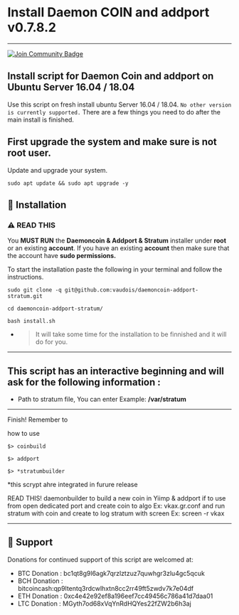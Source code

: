 # Install Daemon COIN and addport v0.7.8.2
***********************************************
<a href="https://discord.gg/xfSwnN7J"><img src="https://img.shields.io/discord/904564600354254898.svg?style=flat&label=Discord %3C3%20&color=7289DA%22" alt="Join Community Badge"/></a>

###

## Install script for Daemon Coin and addport on Ubuntu Server 16.04 / 18.04

Use this script on fresh install ubuntu Server 16.04 / 18.04. ``` No other version is currently supported. ``` There are a few things you need to do after the main install is finished.

## First upgrade the system and make sure is not root user.

Update and upgrade your system.
```
sudo apt update && sudo apt upgrade -y
```
###

## 💾 Installation

### :warning: READ THIS 

You <b>MUST RUN</b> the <b>Daemoncoin & Addport & Stratum</b> installer under <b>root</b> or an existing <b>account</b>.
If you have an existing <b>account</b> then make sure that the account have <b>sudo permissions.</b>

To start the installation paste the following in your terminal and follow the instructions.

```
sudo git clone -q git@github.com:vaudois/daemoncoin-addport-stratum.git
```
```
cd daemoncoin-addport-stratum/
```
```
bash install.sh
```

- > It will take some time for the installation to be finnished and it will do for you.

***********************************

## This script has an interactive beginning and will ask for the following information :

- Path to stratum file, You can enter Example: <b>/var/stratum</b>

***********************************

Finish! Remember to 

how to use 
```
$> coinbuild
```
```
$> addport
```
```
$> *stratumbuilder
```

*this scrypt ahre integrated in  furure release

READ THIS!
daemonbuilder to build a new coin in Yiimp & addport if to use from open dedicated port and create coin to algo Ex: vkax.gr.conf
and run stratum with coin and create to log stratum with screen Ex: screen -r vkax

*****************************************************************************

## 🎁 Support

Donations for continued support of this script are welcomed at:

- BTC Donation : bc1qt8g9l6agk7qrzlztzuz7quwhgr3zlu4gc5qcuk
- BCH Donation : bitcoincash:qp9ltentq3rdcwlhxtn8cc2rr49ft5zwdv7k7e04df
- ETH Donation : 0xc4e42e92ef8a196eef7cc49456c786a41d7daa01
- LTC Donation : MGyth7od68xVqYnRdHQYes22fZW2b6h3aj
